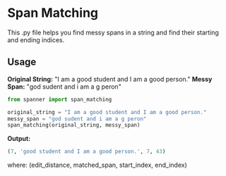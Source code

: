 # Span Matching

This .py file helps you find messy spans in a string and find their starting and ending indices.

## Usage

**Original String:** "I am a good student and I am a good person."
**Messy Span:** "god sudent and i am a g peron"

```python
from spanner import span_matching

original_string = "I am a good student and I am a good person."
messy_span = "god sudent and i am a g peron"
span_matching(original_string, messy_span)
```

**Output:**

```python
(7, 'good student and I am a good person.', 7, 43)
```

where: (edit_distance, matched_span, start_index, end_index)

